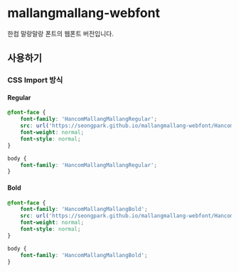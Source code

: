 # mallangmallang-webfont
한컴 말랑말랑 폰트의 웹폰트 버전입니다.

## 사용하기
### CSS Import 방식
#### Regular
``` css
@font-face {
    font-family: 'HancomMallangMallangRegular';
    src: url('https://seongpark.github.io/mallangmallang-webfont/HancomMalangMalang-Regular.woff') format('woff');
    font-weight: normal;
    font-style: normal;
}

body {
    font-family: 'HancomMallangMallangRegular';
}
```

#### Bold
``` css
@font-face {
    font-family: 'HancomMallangMallangBold';
    src: url('https://seongpark.github.io/mallangmallang-webfont/HancomMalangMalang-Bold.woff') format('woff');
    font-weight: normal;
    font-style: normal;
}

body {
    font-family: 'HancomMallangMallangBold';
}
```
